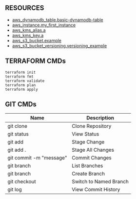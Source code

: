 ## RESOURCES

+ [aws_dynamodb_table.basic-dynamodb-table](https://registry.terraform.io/providers/hashicorp/aws/latest/docs/resources/dynamodb_table)
+ [aws_instance.my_first_instance](https://registry.terraform.io/providers/hashicorp/aws/latest/docs/resources/instance)
+ [aws_kms_alias.a](https://registry.terraform.io/providers/hashicorp/aws/latest/docs/resources/kms_alias)
+ [aws_kms_key.a](https://registry.terraform.io/providers/hashicorp/aws/latest/docs/resources/kms_key)
+ [aws_s3_bucket.example](https://registry.terraform.io/providers/hashicorp/aws/latest/docs/resources/s3_bucket)
+ [aws_s3_bucket_versioning.versioning_example](https://registry.terraform.io/providers/hashicorp/aws/latest/docs/resources/s3_bucket_versioning)

## TERRAFORM CMDs
```
terraform init
terraform fmt
terraform validate
terraform plan
terraform apply
```

## GIT CMDs

| Name | Description |
|------|-------------|
| git clone <repository url> | Clone Repository |
| git status | View Status |
| git add <file name> | Stage Change |
| git add . | Stage All Changes |
| git commit -m "message" | Commit Changes |
| git branch | List Branches |
| git branch <branch name> | Create Branch |
| git checkout <branch name> | Switch to Named Branch |
| git log | View Commit History |

